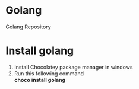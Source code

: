 # Golang
Golang Repository

# Install golang
1. Install Chocolatey package manager in windows
2. Run this following command<br>
    <b>choco install golang</b>